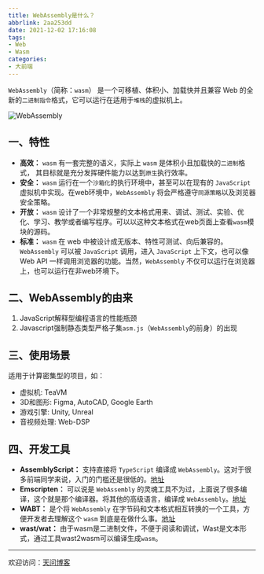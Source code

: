 ```yaml
---
title: WebAssembly是什么？
abbrlink: 2aa253dd
date: 2021-12-02 17:16:08
tags:
- Web
- Wasm
categories:
- 大前端
---
```


`WebAssembly`（简称：`wasm`） 是一个可移植、体积小、加载快并且兼容 Web 的全新的`二进制指令`格式，它可以运行在适用于`堆栈`的虚拟机上。

![WebAssembly](https://tiven.cn/static/img/img-wasm-01-GoOd3QXhfcZDXrtMLpPKf.jpg)

[//]: # (<!-- more -->)

## 一、特性

* **高效：** `wasm` 有一套完整的语义，实际上 `wasm` 是体积小且加载快的`二进制`格式， 其目标就是充分发挥硬件能力以达到`原生`执行效率。
* **安全：** `wasm` 运行在一个`沙箱化`的执行环境中，甚至可以在现有的 `JavaScript` 虚拟机中实现。在web环境中，`WebAssembly` 将会严格遵守`同源策略`以及浏览器安全策略。
* **开放：** `wasm` 设计了一个非常规整的文本格式用来、调试、测试、实验、优化、学习、教学或者编写程序。可以以这种文本格式在web页面上查看`wasm`模块的源码。
* **标准：** `wasm` 在 web 中被设计成无版本、特性可测试、向后兼容的。`WebAssembly` 可以被 `JavaScript` 调用，进入 `JavaScript` 上下文，也可以像 Web API 一样调用浏览器的功能。当然，`WebAssembly` 不仅可以运行在浏览器上，也可以运行在非web环境下。


## 二、WebAssembly的由来

1. JavaScript解释型编程语言的性能瓶颈
2. Javascript强制静态类型严格子集`asm.js`（`WebAssembly`的前身）的出现

## 三、使用场景

适用于计算密集型的项目，如：

* 虚拟机: TeaVM
* 3D和图形: Figma, AutoCAD, Google Earth
* 游戏引擎: Unity, Unreal
* 音视频处理: Web-DSP

## 四、开发工具

* **AssemblyScript：** 支持直接将 `TypeScript` 编译成 `WebAssembly`。这对于很多前端同学来说，入门的门槛还是很低的。[地址](https://github.com/AssemblyScript/assemblyscript "AssemblyScript")
* **Emscripten：** 可以说是 `WebAssembly` 的灵魂工具不为过，上面说了很多编译，这个就是那个编译器。将其他的高级语言，编译成 `WebAssembly`。[地址](https://github.com/kripken/emscripten "Emscripten")
* **WABT：** 是个将 `WebAssembly` 在字节码和文本格式相互转换的一个工具，方便开发者去理解这个 `wasm` 到底是在做什么事。[地址](https://github.com/WebAssembly/wabt "WABT")
* **wast/wat：** 由于wasm是二进制文件，不便于阅读和调试，Wast是文本形式，通过工具wast2wasm可以编译生成`wasm`。


---

欢迎访问：[天问博客](https://tiven.cn/p/2aa253dd/ "天問博客")
